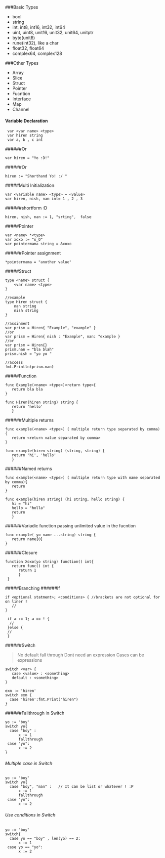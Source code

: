 ###Basic Types
 * bool
 * string
 * int, int8, int16, int32, int64
 * uint, uint8, unit16, unit32, unit64, unitptr
 * byte(unit8)
 * rune(int32), like a char
 * float32, float64
 * complex64, complex128

###Other Types
 * Array
 * Slice
 * Struct
 * Pointer
 * Fucntion
 * Interface
 * Map
 * Channel

#### Variable Declaration 
```
 var <var name> <type>
 var hiren string
 var a, b , c int
```
######Or
```
var hiren = "Yo :D!"
```
######Or 
```
hiren := "Shorthand Yo! :/ "
```
#####Multi Initialization
```
var <variable name> <type> = <value>
var hiren, nish, nan int= 1 , 2 , 3
```
######shortform  :D
```
hiren, nish, nan := 1, "srting",  false
```

#####Pointer
```
var <name> *<type>
var xoxo := "o_O"
var pointermama string = &xoxo
```
######Pointer assignment
```
*pointermama = "another value"
```
#####Struct
```
type <name> struct {
    <var name> <type>
}

//example
type Hiren struct {
    nan string
    nish string
}

//assinment
var prism = Hiren{ "Example", "example" }
//or
var prism = Hiren{ nish : "Example", nan: "example }
//or 
var prism = Hiren{}
prism.nan = "bla blah"
prism.nish = "yo yo "

//access 
fmt.Println(prism.nan)
```
#####Function
```
func Example(<name> <type>)<return type>{
   return bla bla
}

func Hiren(hiren string) string {
   return 'hello'
   }
```
######Multiple returns
```
func example(<name> <type>) ( multiple return type separated by comma){
   return <return value separated by comma>
}

func example(hiren string) (string, string) {
   return 'hi', 'hello'
   }
```
######Named returns
```
func example(<name> <type>) ( multiple return type with name separated by comma){
   return 
}

func example(hiren string) (hi string, hello string) {
   hi = "hi"
   hello = "holla"
   return
   }
```
######Variadic function
passing unlimited value in the fucntion
```
func example( yo name ...string) string {
   return name[0]
}
```
######Closure
```
function Xoxo(yo string) function() int{
   return func() int {
      return 1
      }
 }
```
#####Branching
######If
```
if <optional statment>; <conditions> { //brackets are not optional for on liner ! 
   //
}

 if a := 1; a == ! {
  //
 }else {
 //
 }
```
######Switch
>No default fall through
>Dont need an expression
>Cases can be expressions
```
switch <var> {
   case <value> : <something>
   default : <something>
}

exm := 'hiren'
switch exm {
  case 'hiren':fmt.Print("hiren")
}
```
######Fallthrough  in Switch
```
yo := "boy"
switch yo{
  case "boy" : 
      x := 1
      fallthrough
 case "yo":
      x := 2
}
```
###### Multiple case in Switch
```
yo := "boy"
switch yo{
  case "boy", "man" :   // It can be list or whatever ! :P  
      x := 1
      fallthrough
 case "yo":
      x := 2
```
###### Use conditions in Switch 
```
yo := "boy"
switch{
  case yo == "boy" , len(yo) == 2: 
      x := 1
 case yo == "yo":
      x := 2
```
